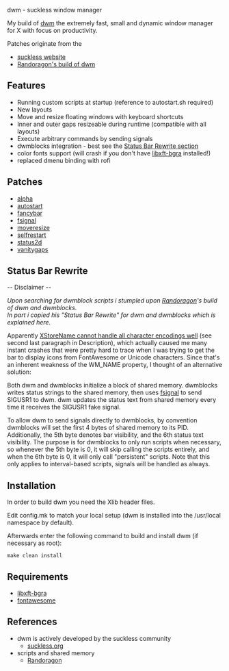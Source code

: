 dwm - suckless window manager

My build of [dwm](dwm.suckless.org/) the extremely fast, small and dynamic window manager for X with focus on productivity.  

Patches originate from the  

* [suckless website](https://dwm.suckless.org)  
* [Randoragon's build of dwm](https://github.com/Randoragon)

## Features

* Running custom scripts at startup (reference to autostart.sh required)
* New layouts
* Move and resize floating windows with keyboard shortcuts
* Inner and outer gaps resizeable during runtime (compatible with all layouts)
* Execute arbitrary commands by sending signals
* dwmblocks integration - best see the [Status Bar Rewrite section](https://github.com/coalbl4ck/dwm#status-bar-rewrite)
* color fonts support (will crash if you don't have [libxft-bgra](https://aur.archlinux.org/packages/libxft-bgra) installed!)
* replaced dmenu binding with rofi

## Patches

* [alpha](https://dwm.suckless.org/patches/alpha/)
* [autostart](https://dwm.suckless.org/patches/autostart/)
* [fancybar](https://dwm.suckless.org/patches/fancybar/)
* [fsignal](https://dwm.suckless.org/patches/fsignal/)
* [moveresize](https://dwm.suckless.org/patches/moveresize/)
* [selfrestart](https://dwm.suckless.org/patches/selfrestart/)
* [status2d](https://dwm.suckless.org/patches/status2d/)
* [vanitygaps](https://dwm.suckless.org/patches/vanitygaps/)

## Status Bar Rewrite

-- Disclaimer --  

*Upon searching for dwmblock scripts i stumpled upon [Randoragon](https://github.com/Randoragon)'s build of dwm and dwmblocks.*  
*In part i copied his "Status Bar Rewrite" for dwm and dwmblocks which is explained here.*  
  
  
Apparently [XStoreName cannot handle all character encodings well](https://linux.die.net/man/3/xstorename) (see second last paragraph in Description), which
actually caused me many instant crashes that were pretty hard to trace when I was trying to get the bar to display
icons from FontAwesome or Unicode characters. Since that's an inherent weakness of the WM\_NAME property, I thought
of an alternative solution:

Both dwm and dwmblocks initialize a block of shared memory. dwmblocks writes status strings to the shared memory,
then uses [fsignal](https://dwm.suckless.org/patches/fsignal/) to send SIGUSR1 to dwm. dwm updates the status
text from shared memory every time it receives the SIGUSR1 fake signal.

To allow dwm to send signals directly to dwmblocks, by convention dwmblocks will set the first 4 bytes of
shared memory to its PID. Additionally, the 5th byte denotes bar visibility, and the 6th status text visibility.
The purpose is for dwmblocks to only run scripts when necessary, so whenever the 5th byte is 0, it will skip
calling the scripts entirely, and when the 6th byte is 0, it will only call "persistent" scripts.
Note that this only applies to interval-based scripts, signals will be handled as always.

## Installation

In order to build dwm you need the Xlib header files.

Edit config.mk to match your local setup (dwm is installed into
the /usr/local namespace by default).

Afterwards enter the following command to build and install dwm (if
necessary as root):

    make clean install

## Requirements

* [libxft-bgra](https://aur.archlinux.org/packages/libxft-bgra)
* [fontawesome](https://archlinux.org/packages/community/any/ttf-font-awesome)

## References

* dwm is actively developed by the suckless community
  * [suckless.org](https://suckless.org)  
* scripts and shared memory  
  * [Randoragon](https://github.com/Randoragon)  

